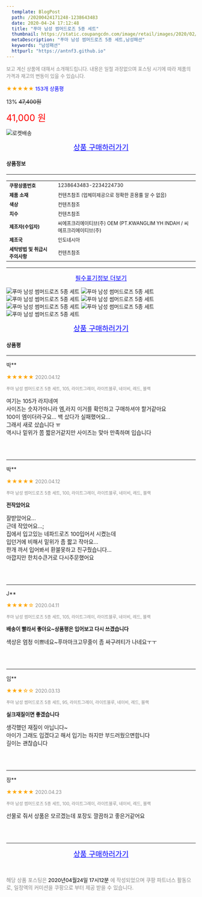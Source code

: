 ```yaml
---
  template: BlogPost
  path: /20200424171248-1238643483
  date: 2020-04-24 17:12:48
  title: "푸마 남성 썸머드로즈 5종 세트"
  thumbnail: https://static.coupangcdn.com/image/retail/images/2020/02/06/16/4/4b2512df-60dd-4dfd-95de-941e9bf3c6b1.jpg
  metaDescription: "푸마 남성 썸머드로즈 5종 세트,남성패션"
  keywords: "남성패션"
  httpurl: "https://antnf3.github.io"
---
```

  
<span style="color: #888;font-size:0.8rem">보고 계신 상품에 대해서 소개해드립니다.
내용은 일절 과장없으며 포스팅 시기에 따라 제품의 가격과 재고의 변동이 있을 수 있습니다.</span>
  
<span style="color: orange;">★★★★★</span> <span style="color: blue;font-size: 0.85rem;">153개 상품평</span>

<span style="font-size: 0.9rem">13%</span> <span style="font-size: 0.9rem">~~47,400원~~</span>

<span style="color: red;font-size: 1.5rem;">41,000 원</span>

![로켓배송](https://postfiles.pstatic.net/MjAyMDA0MTBfMjcz/MDAxNTg2NDQ1OTAwMDc5.1T-Iy6-X12_V8iyof2OtSqUCu6urPUUOnjG41kbMy_kg.c1eqxaGayJ1XX0TGV24QXbZg9dvQ9C_dYZx39G_Z7Wog.PNG.cigshop2/rocket_logo.png?type=w773)

<p align="center"><a href="http://me2.do/5pGaLgRP" style="font-size: 1.2rem; color: blue;">상품 구매하러가기</a></p>

#### 상품정보

---

|                  |                       |
| ---------------- | --------------------- |
| **<span style="font-size:0.8rem;">쿠팡상품번호</span>** | <span style="font-size:0.8rem;">1238643483-2234224730</span> |
| **<span style="font-size:0.8rem;">제품 소재</span>**    | <span style="font-size:0.8rem;">컨텐츠참조 (업체미제공으로 정확한 혼용률 알 수 없음)		</span>        |
| **<span style="font-size:0.8rem;">색상</span>**    | <span style="font-size:0.8rem;">컨텐츠참조</span>        |
| **<span style="font-size:0.8rem;">치수</span>**    | <span style="font-size:0.8rem;">컨텐츠참조</span>        |
| **<span style="font-size:0.8rem;">제조자(수입자)</span>**    | <span style="font-size:0.8rem;">씨에프크리에이티브(주) OEM (PT.KWANGLIM YH INDAH / 씨에프크리에이티브(주)</span>        |
| **<span style="font-size:0.8rem;">제조국</span>**    | <span style="font-size:0.8rem;">인도네시아</span>        |
| **<span style="font-size:0.8rem;">세탁방법 및 취급시 주의사항</span>**    | <span style="font-size:0.8rem;">컨텐츠참조</span>        |




---

<p align="center"><a href="http://me2.do/5pGaLgRP" style="font-size: 1rem; color: blue;">필수표기정보 더보기</a></p>

![푸마 남성 썸머드로즈 5종 세트](http://thumbnail7.coupangcdn.com/thumbnails/remote/q89/image/retail/images/2020/02/04/20/0/2f6c7e83-7cbe-4619-9471-6b19172da5ad.jpg)
![푸마 남성 썸머드로즈 5종 세트](http://thumbnail7.coupangcdn.com/thumbnails/remote/q89/image/retail/images/2020/02/04/20/3/40ed2b52-f2a3-43e9-ac69-6f9fd9355455.jpg)
![푸마 남성 썸머드로즈 5종 세트](http://thumbnail8.coupangcdn.com/thumbnails/remote/q89/image/retail/images/2020/02/04/20/2/9b0c316d-752e-4036-9958-8a1ac653751e.jpg)
![푸마 남성 썸머드로즈 5종 세트](http://thumbnail7.coupangcdn.com/thumbnails/remote/q89/image/retail/images/2020/02/04/20/0/439bfab6-1acb-4ad3-baa0-b85a5e48d71b.jpg)
![푸마 남성 썸머드로즈 5종 세트](http://thumbnail7.coupangcdn.com/thumbnails/remote/q89/image/retail/images/2020/02/04/20/2/21e7f552-5e91-4df5-acc4-fcf1c51628bd.jpg)
![푸마 남성 썸머드로즈 5종 세트](http://thumbnail9.coupangcdn.com/thumbnails/remote/q89/image/retail/images/2020/02/06/16/1/30cc69fe-5c3f-4762-bc2a-c32514d150c3.jpg)
![푸마 남성 썸머드로즈 5종 세트](http://thumbnail6.coupangcdn.com/thumbnails/remote/q89/image/retail/images/2020/02/06/16/9/e7a4284c-7c28-4e8b-ab93-485fe09c5fb3.jpg)

<p align="center"><a href="http://me2.do/5pGaLgRP" style="font-size: 1.2rem; color: blue;">상품 구매하러가기</a></p>

#### 상품평
  
---
  
박**
    
<span style="color: orange;">★★★★★</span> <span style="font-size:0.8rem;color: #888;">2020.04.12</span>
    
<span style="color: #888;font-size:0.7rem">푸마 남성 썸머드로즈 5종 세트, 105, 라이트그레이, 라이트블루, 네이비, 레드, 블랙</span>
    

    
<span style="font-size: 0.9rem;">여기는 105가 라지네여<br/>사이즈는 숫자가아니라 엠,라지 이거를 확인하고 구매하셔야 할거같아요<br/>100이 엠이더라구요... 백 샀다가 실패했어요...<br/>그래서 새로 샀습니다 ㅠ<br/>역시나 밑위가 쫌 짧은거같지만 사이즈는 맞아 만족하며 입습니다</span>
    
<br>
<br>

---
  
박**
    
<span style="color: orange;">★★★★★</span> <span style="font-size:0.8rem;color: #888;">2020.04.12</span>
    
<span style="color: #888;font-size:0.7rem">푸마 남성 썸머드로즈 5종 세트, 100, 라이트그레이, 라이트블루, 네이비, 레드, 블랙</span>
    
<span style="font-size:0.85rem">**전작았어요**</span>
    
<span style="font-size: 0.9rem;">잘받았어요... <br/>근데 작았어요...;<br/>집에서 입고있는 네파드로즈 100입어서 시켰는데<br/>입던거에 비해서 밑위가 좀 짧고 작아요...<br/>한개 까서 입어봐서 환불못하고 친구줬습니다...<br/>아깝지만 한치수큰거로 다시주문했어요</span>
    
<br>
<br>

---
  
J**
    
<span style="color: orange;">★★★★☆</span> <span style="font-size:0.8rem;color: #888;">2020.04.11</span>
    
<span style="color: #888;font-size:0.7rem">푸마 남성 썸머드로즈 5종 세트, 105, 라이트그레이, 라이트블루, 네이비, 레드, 블랙</span>
    
<span style="font-size:0.85rem">**배송이 빨라서 좋아요~상품평은 입어보고 다시 쓰겠습니다**</span>
    
<span style="font-size: 0.9rem;">색상은 엄청 이쁘네요~푸마마크고무줄이 좀 싸구려티가 나네요ㅜㅜ</span>
    
<br>
<br>

---
  
임**
    
<span style="color: orange;">★★★☆☆</span> <span style="font-size:0.8rem;color: #888;">2020.03.13</span>
    
<span style="color: #888;font-size:0.7rem">푸마 남성 썸머드로즈 5종 세트, 95, 라이트그레이, 라이트블루, 네이비, 레드, 블랙</span>
    
<span style="font-size:0.85rem">**실크재질이면 좋겠습니다**</span>
    
<span style="font-size: 0.9rem;">생각했던 재질이 아닙니다~<br/>아이가 그래도 입겠다고 해서 입기는 하지만 부드러웠으면합니다<br/>길이는 괜찮습니다</span>
    
<br>
<br>

---
  
장**
    
<span style="color: orange;">★★★★★</span> <span style="font-size:0.8rem;color: #888;">2020.04.23</span>
    
<span style="color: #888;font-size:0.7rem">푸마 남성 썸머드로즈 5종 세트, 100, 라이트그레이, 라이트블루, 네이비, 레드, 블랙</span>
    

    
<span style="font-size: 0.9rem;">선물로 줘서 상품은 모르겠는데 포장도 깔끔하고 좋은거같어요</span>
    
<br>
<br>


  
---
  
<p align="center"><a href="http://me2.do/5pGaLgRP" style="font-size: 1.2rem; color: blue;">상품 구매하러가기</a></p>
  
<br>
  
<span style="font-size: 0.85rem; color: #888;">해당 상품 포스팅은 <span style="color: #000;"> 2020년04월24일 17시12분 </span> 에 작성되었으며 쿠팡 파트너스 활동으로, 일정액의 커미션을 쿠팡으로 부터 제공 받을 수 있습니다.</span>